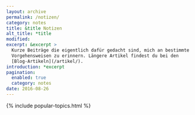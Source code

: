 ```yaml
---
layout: archive
permalink: /notizen/
category: notes
title: &title Notizen
alt_title: *title
modified:
excerpt: &excerpt >
  Kurze Beiträge die eigentlich dafür gedacht sind, mich an bestimmte
  Vorgehensweisen zu erinnern. Längere Artikel findest du bei den
  [Blog-Artikeln](/artikel/).
introduction: *excerpt
pagination: 
  enabled: true
  category: notes
date: 2016-08-26
---
```


{% include popular-topics.html %}
